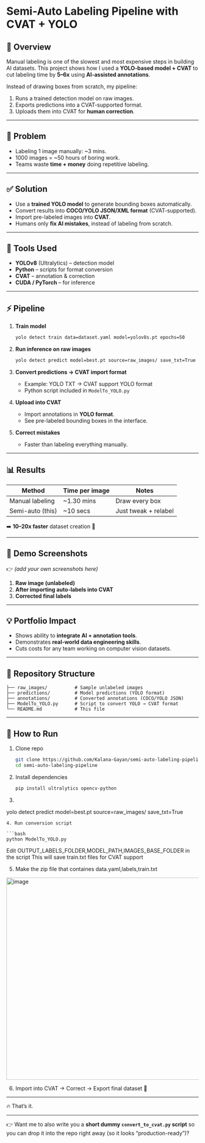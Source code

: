 # Semi-Auto Labeling Pipeline with CVAT + YOLO

## 📌 Overview

Manual labeling is one of the slowest and most expensive steps in building AI datasets.
This project shows how I used a **YOLO-based model + CVAT** to cut labeling time by **5–6x** using **AI-assisted annotations**.

Instead of drawing boxes from scratch, my pipeline:

1. Runs a trained detection model on raw images.
2. Exports predictions into a CVAT-supported format.
3. Uploads them into CVAT for **human correction**.

---

## 🎯 Problem

* Labeling 1 image manually: \~3 mins.
* 1000 images = \~50 hours of boring work.
* Teams waste **time + money** doing repetitive labeling.

---

## ✅ Solution

* Use a **trained YOLO model** to generate bounding boxes automatically.
* Convert results into **COCO/YOLO JSON/XML format** (CVAT-supported).
* Import pre-labeled images into **CVAT**.
* Humans only **fix AI mistakes**, instead of labeling from scratch.

---

## 🔧 Tools Used

* **YOLOv8** (Ultralytics) – detection model
* **Python** – scripts for format conversion
* **CVAT** – annotation & correction
* **CUDA / PyTorch** – for inference

---

## ⚡ Pipeline

1. **Train model**

   ```bash
   yolo detect train data=dataset.yaml model=yolov8s.pt epochs=50
   ```

2. **Run inference on raw images**

   ```bash
   yolo detect predict model=best.pt source=raw_images/ save_txt=True
   ```

3. **Convert predictions → CVAT import format**

   * Example: YOLO TXT → CVAT support YOLO format
   * Python script included in `ModelTo_YOLO.py`

4. **Upload into CVAT**

   * Import annotations in **YOLO format**.
   * See pre-labeled bounding boxes in the interface.

5. **Correct mistakes**

   * Faster than labeling everything manually.

---

## 📊 Results

| Method           | Time per image | Notes                |
| ---------------- | -------------- | -------------------- |
| Manual labeling  | \~1.30 mins       | Draw every box       |
| Semi-auto (this) | \~10 secs      | Just tweak + relabel |

➡️ **10–20x faster** dataset creation 🚀

---

## 📸 Demo Screenshots

👉 *(add your own screenshots here)*

1. **Raw image (unlabeled)**
2. **After importing auto-labels into CVAT**
3. **Corrected final labels**

---

## 💡 Portfolio Impact

* Shows ability to **integrate AI + annotation tools**.
* Demonstrates **real-world data engineering skills**.
* Cuts costs for any team working on computer vision datasets.

---

## 📂 Repository Structure

```
├── raw_images/          # Sample unlabeled images  
├── predictions/         # Model predictions (YOLO format)  
├── annotations/         # Converted annotations (COCO/YOLO JSON)  
├── ModelTo_YOLO.py      # Script to convert YOLO → CVAT format  
└── README.md            # This file  
```

---

## 🚀 How to Run

1. Clone repo

   ```bash
   git clone https://github.com/Kalana-Gayan/semi-auto-labeling-pipeline.git
   cd semi-auto-labeling-pipeline
   ```
2. Install dependencies

   ```bash
   pip install ultralytics opencv-python
   ```
3.   ```bash
   yolo detect predict model=best.pt source=raw_images/ save_txt=True
   ```
4. Run conversion script

   ```bash
   python ModelTo_YOLO.py
   ```
   Edit OUTPUT_LABELS_FOLDER,MODEL_PATH,IMAGES_BASE_FOLDER in the script
   This will save train.txt files for CVAT support 
   
5. Make the zip file that containes data.yaml,labels,train.txt
<img width="964" height="528" alt="image" src="https://github.com/user-attachments/assets/25ea2472-0879-40fa-898f-7f3c894ce89b" />

6. Import into CVAT → Correct → Export final dataset 🎉

---

🔥 That’s it.

---

👉 Want me to also write you a **short dummy `convert_to_cvat.py` script** so you can drop it into the repo right away (so it looks “production-ready”)?
